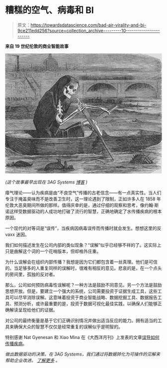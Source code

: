 # 糟糕的空气、病毒和 BI

> 原文：<https://towardsdatascience.com/bad-air-virality-and-bi-9ce211edd256?source=collection_archive---------10----------------------->

**来自 19 世纪伦敦的商业智能故事**

![](img/50ca68b14a2387afd4c21d09626dc799.png)

*(这个故事最早出现在 3AG Systems* [*博客*](https://www.3agsystems.com/blog/bad-air-virality-and-bi) *)*

瘴气理论——认为疾病是由“不良空气”传播的古老信念——有一点真实性。当人们专注于掩盖臭味而不是改善卫生时，这一理论遇到了限制，正如许多人在 1858 年伦敦大恶臭期间所做的那样。值得庆幸的是，通过仔细的观察和思考，像约翰·斯诺这样受数据驱动的人成功地打破了流行的智慧，正确地确定了水传播疾病的根本原因。

一个现代的对等词是“误传”，当疾病因病毒误传而传播时就会发生。想想这里的反 vaxx 迷因。

我们如何描述发生在公司内部的类似现象？“误解”似乎已经够不祥的了。这实际上只是曲解这个词的一个花哨版本，但却格外庄重。

为什么误解会在组织内部传播？我想是因为它们都包含着一丝真理。他们是可信的。当足够多的人重复同样的误解时，很难有相反的意见。悲哀的是，在一个点头的房间里，孤独的反对者。

那么，公司如何预防病毒性误解呢？一种方法是鼓励不同意见。另一个方法是鼓励思想开放。但是，要建立一个强大的系统，公司需要投资于证据生成工具，这些工具可以尽早消除误解。这意味着投资于商业智能战略、数据挖掘工具、数据报告工具、预测分析，或许最重要的是，投资于数据可视化最佳实践，以确保人们能够正确解读呈现给他们的证据。

对公司的最终衡量是基于它们正确识别情况并做出适当反应的能力。拥有适当的工具来确保大众的智慧不仅仅是经常重复的误解似乎是明智的。

特别感谢 Nat Gyenesan 和 Xiao Mina 在《大西洋月刊》上发表的文章[误导如何传播疾病](https://www.theatlantic.com/technology/archive/2018/08/how-misinfodemics-spread-disease/568921/)。

*做出数据驱动的决策。在 3AG Systems，我们通过将数据转化为可操作的见解来帮助企业改进。* [*了解更多*](https://www.3agsystems.com/) *。*